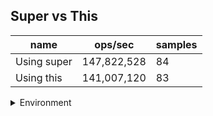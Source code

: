 ## Super vs This

|name|ops/sec|samples|
|-|-|-|
|Using super|147,822,528|84|
|Using this|141,007,120|83|


<details>
<summary>Environment</summary>

* __Machine:__ linux x64 | 2 vCPUs | 6.8GB Mem
* __Run:__ Sat Oct 14 2023 02:53:08 GMT+0000 (Coordinated Universal Time)
</details>

<!--
{"environment":{"platform":"linux","arch":"x64","cpus":2,"totalMemory":6.759757995605469},"benchmarks":[{"name":"Using super","hz":147822528.13923135,"cycles":6,"stats":{"deviation":5.765388620441261e-10,"mean":6.764868742186023e-9,"moe":1.2329487223204248e-10,"rme":1.8225759719944037,"sem":6.290554705716453e-11,"variance":3.323970594471359e-19}},{"name":"Using this","hz":141007120.41366765,"cycles":7,"stats":{"deviation":9.80215770264391e-10,"mean":7.091840447959898e-9,"moe":2.1088161096045858e-10,"rme":2.973580870972959,"sem":1.075926586532952e-10,"variance":9.608229562750134e-19}}]}-->
